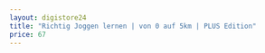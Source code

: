 ```yaml
---
layout: digistore24
title: "Richtig Joggen lernen | von 0 auf 5km | PLUS Edition"
price: 67
---
```

